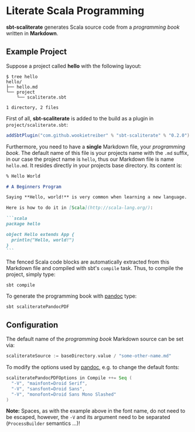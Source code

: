 # Literate Scala Programming

**sbt-scaliterate** generates Scala source code from a *programming book* written in **Markdown**.

## Example Project

Suppose a project called **hello** with the following layout:

```console
$ tree hello
hello/
├── hello.md
└── project
    └── scaliterate.sbt

1 directory, 2 files
```

First of all, **sbt-scaliterate** is added to the build as a plugin in `project/scaliterate.sbt`:

```scala
addSbtPlugin("com.github.wookietreiber" % "sbt-scaliterate" % "0.2.0")
```

Furthermore, you need to have a **single** Markdown file, your *programming book*. The default name of this file is your projects name with the `.md` suffix, in our case the project name is `hello`, thus our Markdown file is name `hello.md`. It resides directly in your projects base directory. Its content is:

`````markdown
% Hello World

# A Beginners Program

Saying **Hello, world!** is very common when learning a new language.

Here is how to do it in [Scala](http://scala-lang.org/):

```scala
package hello

object Hello extends App {
  println("Hello, world!")
}
```
`````

The fenced Scala code blocks are automatically extracted from this Markdown file and compiled with sbt's `compile` task. Thus, to compile the project, simply type:

```
sbt compile
```

To generate the programming book with [pandoc][] type:

```
sbt scaliteratePandocPDF
```

## Configuration

The default name of the *programming book* Markdown source can be set via:

```scala
scaliterateSource := baseDirectory.value / "some-other-name.md"
```

To modify the options used by [pandoc][], e.g. to change the default fonts:

```scala
scaliteratePandocPDFOptions in Compile ++= Seq (
  "-V", "mainfont=Droid Serif",
  "-V", "sansfont=Droid Sans",
  "-V", "monofont=Droid Sans Mono Slashed"
)
```

**Note:** Spaces, as with the example above in the font name, do not need to be escaped, however, the `-V` and its argument need to be separated (`ProcessBuilder` semantics ...)!

[pandoc]: http://pandoc.org/
